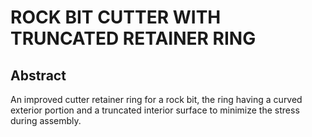 # ROCK BIT CUTTER WITH TRUNCATED RETAINER RING

## Abstract
An improved cutter retainer ring for a rock bit, the ring having a curved exterior portion and a truncated interior surface to minimize the stress during assembly.